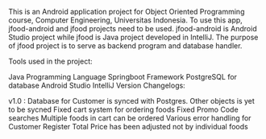 This is an Android application project for Object Oriented Programming course, Computer Engineering, Universitas Indonesia. To use this app, jfood-android and jfood projects need to be used. jfood-android is Android Studio project while jfood is Java project developed in IntelliJ. The purpose of jfood project is to serve as backend program and database handler.

Tools used in the project:

Java Programming Language
Springboot Framework
PostgreSQL for database
Android Studio
IntelliJ
Version Changelogs:

v1.0 :
Database for Customer is synced with Postgres. Other objects is yet to be sycned
Fixed cart system for ordering foods
Fixed Promo Code searches
Multiple foods in cart can be ordered
Various error handling for Customer Register
Total Price has been adjusted not by individual foods
